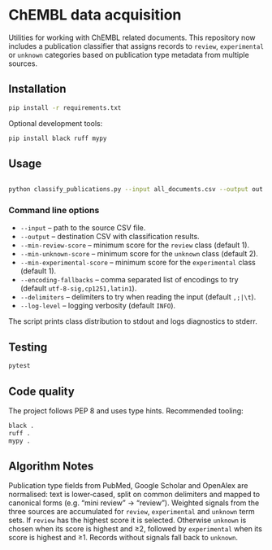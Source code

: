 # ChEMBL data acquisition

Utilities for working with ChEMBL related documents. This repository now
includes a publication classifier that assigns records to `review`,
`experimental` or `unknown` categories based on publication type metadata from
multiple sources.

## Installation

```bash
pip install -r requirements.txt
```

Optional development tools:

```bash
pip install black ruff mypy
```

## Usage

```bash

python classify_publications.py --input all_documents.csv --output out.csv

```

### Command line options


- `--input` – path to the source CSV file.
- `--output` – destination CSV with classification results.
- `--min-review-score` – minimum score for the `review` class (default 1).
- `--min-unknown-score` – minimum score for the `unknown` class (default 2).
- `--min-experimental-score` – minimum score for the `experimental` class (default 1).
- `--encoding-fallbacks` – comma separated list of encodings to try (default `utf-8-sig,cp1251,latin1`).
- `--delimiters` – delimiters to try when reading the input (default `,;|\t`).
- `--log-level` – logging verbosity (default `INFO`).

The script prints class distribution to stdout and logs diagnostics to stderr.

## Testing

```bash
pytest
```

## Code quality

The project follows PEP 8 and uses type hints. Recommended tooling:

```bash
black .
ruff .
mypy .
```

## Algorithm Notes


Publication type fields from PubMed, Google Scholar and OpenAlex are
normalised: text is lower‑cased, split on common delimiters and mapped to
canonical forms (e.g. “mini review” → “review”). Weighted signals from the three
sources are accumulated for `review`, `experimental` and `unknown` term sets. If
`review` has the highest score it is selected. Otherwise `unknown` is chosen
when its score is highest and ≥2, followed by `experimental` when its score is
highest and ≥1. Records without signals fall back to `unknown`.
